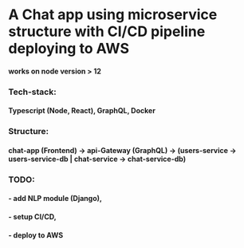 # A Chat app using microservice structure with CI/CD pipeline deploying to AWS

#### works on node version > 12

### Tech-stack: 

#### Typescript (Node, React), GraphQL, Docker

### Structure:

#### chat-app (Frontend) -> api-Gateway (GraphQL) -> (users-service -> users-service-db | chat-service -> chat-service-db)

### TODO: 

#### - add NLP module (Django), 

#### - setup CI/CD, 

#### - deploy to AWS
